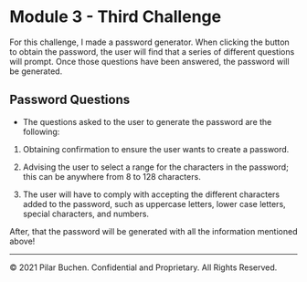 # Module 3 - Third Challenge
For this challenge, I made a password generator. When clicking the button to obtain the password, the user will find that a series of different questions will prompt. Once those questions have been answered, the password will be generated. 

## Password Questions
- The questions asked to the user to generate the password are the following:

1. Obtaining confirmation to ensure the user wants to create a password.

2. Advising the user to select a range for the characters in the password; this can be anywhere from 8 to 128 characters.

3. The user will have to comply with accepting the different characters added to the password, such as uppercase letters, lower case letters, special characters, and numbers.

After, that the password will be generated with all the information mentioned above!

---
© 2021 Pilar Buchen. Confidential and Proprietary. All Rights Reserved.

